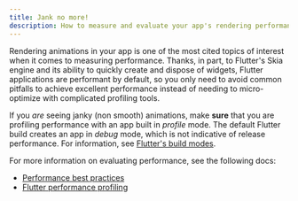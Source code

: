```yaml
---
title: Jank no more!
description: How to measure and evaluate your app's rendering performance.
---
```


Rendering animations in your app is one of the most cited
topics of interest when it comes to measuring performance. 
Thanks, in part, to Flutter's Skia engine and its ability
to quickly create and dispose of widgets, 
Flutter applications are performant by default,
so you only need to avoid common pitfalls to achieve
excellent performance instead of needing to micro-optimize
with complicated profiling tools.

If you _are_ seeing janky (non smooth) animations, make
**sure** that you are profiling performance with an
app built in _profile_ mode.
The default Flutter build creates an app in _debug_ mode, 
which is not indicative of release performance.
For information,
see [Flutter's build modes](/docs/testing/build-modes).

For more information on evaluating performance,
see the following docs:

* [Performance best practices](/docs/perf/rendering/best-practices)
* [Flutter performance profiling](/docs/perf/rendering/ui-performance) 

